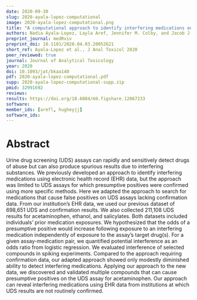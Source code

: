 ```yaml
---
date: 2020-09-30
slug: 2020-ayala-lopez-computational
image: 2020-ayala-lopez-computational.png
title: "A computational approach to identify interfering medications on urine drug screening assays without data from confirmatory testing"
authors: Nadia Ayala-Lopez, Layla Aref, Jennifer M. Colby, and Jacob J. Hughey
preprint_journal: medRxiv
preprint_doi: 10.1101/2020.04.03.20052621
short_ref: Ayala-Lopez et al., J Anal Toxicol 2020
peer_reviewed: true
journal: Journal of Analytical Toxicology
year: 2020
doi: 10.1093/jat/bkaa140
pdf: 2020-ayala-lopez-computational.pdf
supp: 2020-ayala-lopez-computational-supp.zip
pmid: 32991692
reviews:
results: https://doi.org/10.6084/m9.figshare.12067233
software: 
member_ids: [arefl, hugheyjj]
software_ids: 
---
```


# Abstract

Urine drug screening (UDS) assays can rapidly and sensitively detect drugs of abuse but can also produce spurious results due to interfering substances. We previously developed an approach to identify interfering medications using electronic health record (EHR) data, but the approach was limited to UDS assays for which presumptive positives were confirmed using more specific methods. Here we adapted the approach to search for medications that cause false positives on UDS assays lacking confirmation data. From our institution’s EHR data, we used our previous dataset of 698,651 UDS and confirmation results. We also collected 211,108 UDS results for acetaminophen, ethanol, and salicylates. Both datasets included individuals’ prior medication exposures. We hypothesized that the odds of a presumptive positive would increase following exposure to an interfering medication independently of exposure to the assay’s target drug(s). For a given assay-medication pair, we quantified potential interference as an odds ratio from logistic regression. We evaluated interference of selected compounds in spiking experiments. Compared to the approach requiring confirmation data, our adapted approach showed only modestly diminished ability to detect interfering medications. Applying our approach to the new data, we discovered and validated multiple compounds that can cause presumptive positives on the UDS assay for acetaminophen. Our approach can reveal interfering medications using EHR data from institutions at which UDS results are not routinely confirmed.
